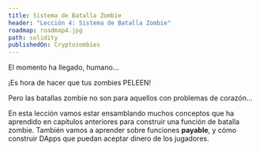 ```yaml
---
title: Sistema de Batalla Zombie
header: "Lección 4: Sistema de Batalla Zombie"
roadmap: roadmap4.jpg
path: solidity
publishedOn: Cryptozombies
---
```


El momento ha llegado, humano...

¡Es hora de hacer que tus zombies PELEEN!

Pero las batallas zombie no son para aquellos con problemas de corazón...

En esta lección vamos estar ensamblando muchos conceptos que ha aprendido en capítulos anteriores para construir una función de batalla zombie. También vamos a aprender sobre funciones **payable**, y cómo construir DApps que puedan aceptar dinero de los jugadores.
